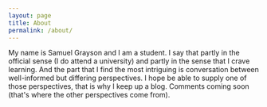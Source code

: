 ```yaml
---
layout: page
title: About
permalink: /about/
---
```


My name is Samuel Grayson and I am a student. I say that partly in the
official sense (I do attend a university) and partly in the sense that
I crave learning. And the part that I find the most intriguing is
conversation between well-informed but differing perspectives. I hope
be able to supply one of those perspectives, that is why I keep up a
blog. Comments coming soon (that's where the other perspectives come
from).
